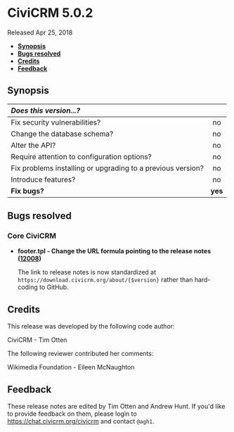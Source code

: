 # CiviCRM 5.0.2

Released Apr 25, 2018

- **[Synopsis](#synopsis)**
- **[Bugs resolved](#bugs)**
- **[Credits](#credits)**
- **[Feedback](#feedback)**

## <a name="synopsis"></a>Synopsis

| *Does this version...?*                                         |         |
|:--------------------------------------------------------------- |:-------:|
| Fix security vulnerabilities?                                   |   no    |
| Change the database schema?                                     |   no    |
| Alter the API?                                                  |   no    |
| Require attention to configuration options?                     |   no    |
| Fix problems installing or upgrading to a previous version?     |   no    |
| Introduce features?                                             |   no    |
| **Fix bugs?**                                                   | **yes** |

## <a name="bugs"></a>Bugs resolved

### Core CiviCRM

- **footer.tpl - Change the URL formula pointing to the release notes
  ([12008](https://github.com/civicrm/civicrm-core/pull/12008))**

  The link to release notes is now standardized at
  `https://download.civicrm.org/about/{$version}` rather than hard-coding to
  GitHub.

## <a name="credits"></a>Credits

This release was developed by the following code author:

CiviCRM - Tim Otten

The following reviewer contributed her comments:

Wikimedia Foundation - Eileen McNaughton

## <a name="feedback"></a>Feedback

These release notes are edited by Tim Otten and Andrew Hunt.  If you'd like to
provide feedback on them, please login to https://chat.civicrm.org/civicrm and
contact `@agh1`.

